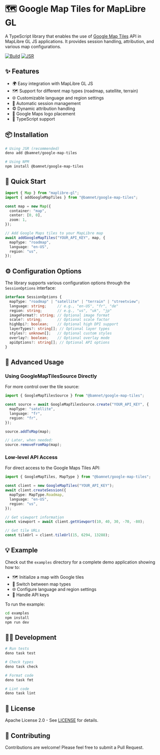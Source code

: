 # 🗺️ Google Map Tiles for MapLibre GL

A TypeScript library that enables the use of [Google Map Tiles](https://developers.google.com/maps/documentation/tile) API in MapLibre GL JS applications. It provides session handling, attribution, and various map configurations.

[![Build](https://github.com/bamnet/google-map-tiles/actions/workflows/deno.yaml/badge.svg)](https://github.com/bamnet/google-map-tiles/actions/workflows/deno.yaml)
[![JSR](https://jsr.io/badges/@bamnet/google-map-tiles)](https://jsr.io/@bamnet/google-map-tiles)

## ✨ Features

- 🌍 Easy integration with MapLibre GL JS
- 🗺️ Support for different map types (roadmap, satellite, terrain)
- 🌐 Customizable language and region settings
- 🔄 Automatic session management
- ©️ Dynamic attribution handling
- 🎯 Google Maps logo placement
- 📝 TypeScript support

## 📦 Installation

```bash
# Using JSR (recommended)
deno add @bamnet/google-map-tiles

# Using NPM
npm install @bamnet/google-map-tiles
```

## 🚀 Quick Start

```typescript
import { Map } from "maplibre-gl";
import { addGoogleMapTiles } from "@bamnet/google-map-tiles";

const map = new Map({
  container: "map",
  center: [0, 0],
  zoom: 1,
});

// Add Google Maps tiles to your MapLibre map
await addGoogleMapTiles("YOUR_API_KEY", map, {
  mapType: "roadmap",
  language: "en-US",
  region: "us",
});
```

## ⚙️ Configuration Options

The library supports various configuration options through the `SessionOptions` interface:

```typescript
interface SessionOptions {
  mapType: "roadmap" | "satellite" | "terrain" | "streetview";
  language: string;     // e.g., "en-US", "fr", "de"
  region: string;       // e.g., "us", "uk", "jp"
  imageFormat?: string; // Optional image format
  scale?: string;       // Optional scale factor
  highDpi?: boolean;    // Optional high DPI support
  layerTypes?: string[]; // Optional layer types
  styles?: unknown[];   // Optional custom styles
  overlay?: boolean;    // Optional overlay mode
  apiOptions?: string[]; // Optional API options
}
```

## 🔧 Advanced Usage

### Using GoogleMapTilesSource Directly

For more control over the tile source:

```typescript
import { GoogleMapTilesSource } from "@bamnet/google-map-tiles";

const source = await GoogleMapTilesSource.create("YOUR_API_KEY", {
  mapType: "satellite",
  language: "fr",
  region: "fr",
});

source.addToMap(map);

// Later, when needed:
source.removeFromMap(map);
```

### Low-level API Access

For direct access to the Google Maps Tiles API:

```typescript
import { GoogleMapTiles, MapType } from "@bamnet/google-map-tiles";

const client = new GoogleMapTiles("YOUR_API_KEY");
await client.createSession({
  mapType: MapType.Roadmap,
  language: "en-US",
  region: "us",
});

// Get viewport information
const viewport = await client.getViewport(10, 40, 30, -70, -80);

// Get tile URLs
const tileUrl = client.tileUrl(15, 6294, 13288);
```

## 💡 Example

Check out the `examples` directory for a complete demo application showing how to:
- 🗺️ Initialize a map with Google tiles
- 🔄 Switch between map types
- 🌐 Configure language and region settings
- 🔑 Handle API keys

To run the example:

```bash
cd examples
npm install
npm run dev
```

## 👩‍💻 Development

```bash
# Run tests
deno task test

# Check types
deno task check

# Format code
deno task fmt

# Lint code
deno task lint
```

## 📄 License

Apache License 2.0 - See [LICENSE](LICENSE) for details.

## 🤝 Contributing

Contributions are welcome! Please feel free to submit a Pull Request.